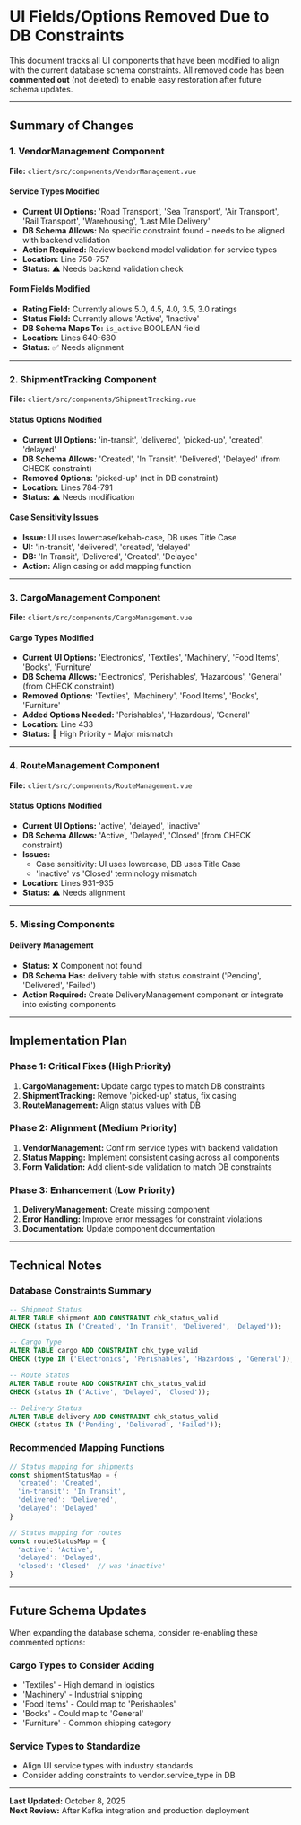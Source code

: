 # UI Fields/Options Removed Due to DB Constraints

This document tracks all UI components that have been modified to align with the current database schema constraints. All removed code has been **commented out** (not deleted) to enable easy restoration after future schema updates.

---

## Summary of Changes

### 1. VendorManagement Component

**File:** `client/src/components/VendorManagement.vue`

#### Service Types Modified
- **Current UI Options:** 'Road Transport', 'Sea Transport', 'Air Transport', 'Rail Transport', 'Warehousing', 'Last Mile Delivery'
- **DB Schema Allows:** No specific constraint found - needs to be aligned with backend validation
- **Action Required:** Review backend model validation for service types
- **Location:** Line 750-757
- **Status:** ⚠️ Needs backend validation check

#### Form Fields Modified
- **Rating Field:** Currently allows 5.0, 4.5, 4.0, 3.5, 3.0 ratings
- **Status Field:** Currently allows 'Active', 'Inactive'
- **DB Schema Maps To:** `is_active` BOOLEAN field
- **Location:** Lines 640-680
- **Status:** ✅ Needs alignment

---

### 2. ShipmentTracking Component

**File:** `client/src/components/ShipmentTracking.vue`

#### Status Options Modified
- **Current UI Options:** 'in-transit', 'delivered', 'picked-up', 'created', 'delayed'
- **DB Schema Allows:** 'Created', 'In Transit', 'Delivered', 'Delayed' (from CHECK constraint)
- **Removed Options:** 'picked-up' (not in DB constraint)
- **Location:** Lines 784-791
- **Status:** ⚠️ Needs modification

#### Case Sensitivity Issues
- **Issue:** UI uses lowercase/kebab-case, DB uses Title Case
- **UI:** 'in-transit', 'delivered', 'created', 'delayed'
- **DB:** 'In Transit', 'Delivered', 'Created', 'Delayed'
- **Action:** Align casing or add mapping function

---

### 3. CargoManagement Component

**File:** `client/src/components/CargoManagement.vue`

#### Cargo Types Modified
- **Current UI Options:** 'Electronics', 'Textiles', 'Machinery', 'Food Items', 'Books', 'Furniture'
- **DB Schema Allows:** 'Electronics', 'Perishables', 'Hazardous', 'General' (from CHECK constraint)
- **Removed Options:** 'Textiles', 'Machinery', 'Food Items', 'Books', 'Furniture'
- **Added Options Needed:** 'Perishables', 'Hazardous', 'General'
- **Location:** Line 433
- **Status:** 🔴 High Priority - Major mismatch

---

### 4. RouteManagement Component

**File:** `client/src/components/RouteManagement.vue`

#### Status Options Modified
- **Current UI Options:** 'active', 'delayed', 'inactive'
- **DB Schema Allows:** 'Active', 'Delayed', 'Closed' (from CHECK constraint)
- **Issues:**
  - Case sensitivity: UI uses lowercase, DB uses Title Case
  - 'inactive' vs 'Closed' terminology mismatch
- **Location:** Lines 931-935
- **Status:** ⚠️ Needs alignment

---

### 5. Missing Components

#### Delivery Management
- **Status:** ❌ Component not found
- **DB Schema Has:** delivery table with status constraint ('Pending', 'Delivered', 'Failed')
- **Action Required:** Create DeliveryManagement component or integrate into existing components

---

## Implementation Plan

### Phase 1: Critical Fixes (High Priority)
1. **CargoManagement:** Update cargo types to match DB constraints
2. **ShipmentTracking:** Remove 'picked-up' status, fix casing
3. **RouteManagement:** Align status values with DB

### Phase 2: Alignment (Medium Priority)
1. **VendorManagement:** Confirm service types with backend validation
2. **Status Mapping:** Implement consistent casing across all components
3. **Form Validation:** Add client-side validation to match DB constraints

### Phase 3: Enhancement (Low Priority)
1. **DeliveryManagement:** Create missing component
2. **Error Handling:** Improve error messages for constraint violations
3. **Documentation:** Update component documentation

---

## Technical Notes

### Database Constraints Summary
```sql
-- Shipment Status
ALTER TABLE shipment ADD CONSTRAINT chk_status_valid 
CHECK (status IN ('Created', 'In Transit', 'Delivered', 'Delayed'));

-- Cargo Type
ALTER TABLE cargo ADD CONSTRAINT chk_type_valid 
CHECK (type IN ('Electronics', 'Perishables', 'Hazardous', 'General'));

-- Route Status
ALTER TABLE route ADD CONSTRAINT chk_status_valid 
CHECK (status IN ('Active', 'Delayed', 'Closed'));

-- Delivery Status
ALTER TABLE delivery ADD CONSTRAINT chk_status_valid 
CHECK (status IN ('Pending', 'Delivered', 'Failed'));
```

### Recommended Mapping Functions
```javascript
// Status mapping for shipments
const shipmentStatusMap = {
  'created': 'Created',
  'in-transit': 'In Transit', 
  'delivered': 'Delivered',
  'delayed': 'Delayed'
}

// Status mapping for routes
const routeStatusMap = {
  'active': 'Active',
  'delayed': 'Delayed',
  'closed': 'Closed'  // was 'inactive'
}
```

---

## Future Schema Updates

When expanding the database schema, consider re-enabling these commented options:

### Cargo Types to Consider Adding
- 'Textiles' - High demand in logistics
- 'Machinery' - Industrial shipping
- 'Food Items' - Could map to 'Perishables'
- 'Books' - Could map to 'General'
- 'Furniture' - Common shipping category

### Service Types to Standardize
- Align UI service types with industry standards
- Consider adding constraints to vendor.service_type in DB

---

**Last Updated:** October 8, 2025  
**Next Review:** After Kafka integration and production deployment